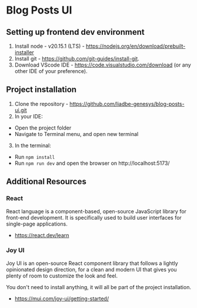 # Blog Posts UI

## Setting up frontend dev environment
1. Install node - v20.15.1 (LTS) - https://nodejs.org/en/download/prebuilt-installer 
2. Install git - https://github.com/git-guides/install-git.
3. Download VScode IDE - https://code.visualstudio.com/download (or any other IDE of your preference).

## Project installation
1. Clone the repository - https://github.com/liadbe-genesys/blog-posts-ui.git
2. In your IDE:
* Open the project folder
* Navigate to Terminal menu, and open new terminal
3. In the terminal:
* Run `npm install`
* Run `npm run dev` and open the browser on http://localhost:5173/

## Additional Resources
### React
React language is a component-based, open-source JavaScript library for front-end development. It is specifically used to build user interfaces for single-page applications.
* https://react.dev/learn

### Joy UI
Joy UI is an open-source React component library that follows a lightly opinionated design direction, for a clean and modern UI that gives you plenty of room to customize the look and feel.

You don't need to install anything, it will all be part of the project installation.
* https://mui.com/joy-ui/getting-started/
